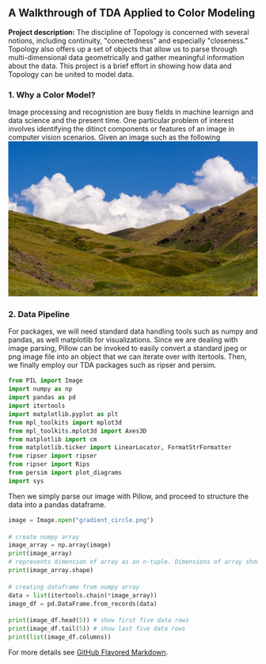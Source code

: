## A Walkthrough of TDA Applied to Color Modeling

**Project description:** The discipline of Topology is concerned with several notions, including continuity, "conectedness" and especially "closeness." Topology also offers up a set of objects that allow us to parse through multi-dimensional data geometrically and gather meaningful information about the data. This project is a brief effort in showing how data and Topology can be united to model data. 

### 1. Why a Color Model?

Image processing and recognistion are busy fields in machine learnign and data science and the present time. One particular problem of interest involves identifying the ditinct components or features of an image in computer vision scenarios. Given an image such as the following 
<img src="images/background_foreground.jpg?raw=true"/>
### 2. Data Pipeline
For packages, we will need standard data handling tools such as numpy and pandas, as well matplotlib for visualizations. Since we are dealing with image parsing, Pillow can be invoked to easily convert a standard jpeg or png image file into an object that we can iterate over with itertools. Then, we finally employ our TDA packages such as ripser and persim.
```python
from PIL import Image
import numpy as np
import pandas as pd
import itertools
import matplotlib.pyplot as plt
from mpl_toolkits import mplot3d
from mpl_toolkits.mplot3d import Axes3D
from matplotlib import cm
from matplotlib.ticker import LinearLocator, FormatStrFormatter
from ripser import ripser
from ripser import Rips
from persim import plot_diagrams
import sys

```
Then we simply parse our image with Pillow, and proceed to structure the data into a pandas dataframe.


```python
image = Image.open("gradient_circle.png")

# create numpy array
image_array = np.array(image)
print(image_array)
# represents dimension of array as an n-tuple. Dimensions of array should match image dimensions.
print(image_array.shape) 

# creating dataframe from numpy array
data = list(itertools.chain(*image_array))
image_df = pd.DataFrame.from_records(data)

print(image_df.head(5)) # show first five data rows
print(image_df.tail(5)) # show last five data rows
print(list(image_df.columns))

```


For more details see [GitHub Flavored Markdown](https://guides.github.com/features/mastering-markdown/).
